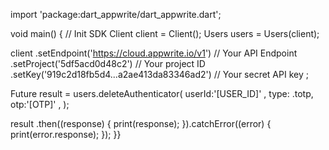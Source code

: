 import 'package:dart_appwrite/dart_appwrite.dart';

void main() { // Init SDK
  Client client = Client();
  Users users = Users(client);

  client
    .setEndpoint('https://cloud.appwrite.io/v1') // Your API Endpoint
    .setProject('5df5acd0d48c2') // Your project ID
    .setKey('919c2d18fb5d4...a2ae413da83346ad2') // Your secret API key
  ;

  Future result = users.deleteAuthenticator(
    userId:'[USER_ID]' ,
    type: .totp,
    otp:'[OTP]' ,
  );

  result
    .then((response) {
      print(response);
    }).catchError((error) {
      print(error.response);
  });
}}